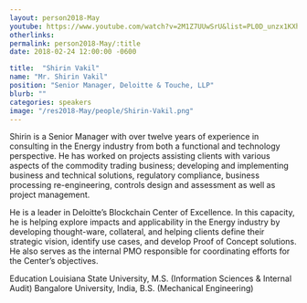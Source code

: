```yaml
---
layout: person2018-May
youtube: https://www.youtube.com/watch?v=2M1Z7UUwSrU&list=PL0D_unzx1KXhvrIzPl1j0mrihgq44nGOh&index=24&t=21s
otherlinks:
permalink: person2018-May/:title
date: 2018-02-24 12:00:00 -0600

title:  "Shirin Vakil"
name: "Mr. Shirin Vakil"
position: "Senior Manager, Deloitte & Touche, LLP"
blurb: ""
categories: speakers
image: "/res2018-May/people/Shirin-Vakil.png"
---
```


Shirin is a Senior Manager with over twelve years of experience in consulting in the Energy industry from both a functional and technology perspective. He has worked on projects assisting clients with various aspects of the commodity trading business; developing and implementing business and technical solutions, regulatory compliance,  business processing re-engineering, controls design and assessment as well as project management.

He is a leader in Deloitte’s Blockchain Center of Excellence. In this capacity, he is helping explore impacts and applicability in the Energy industry by developing thought-ware, collateral, and helping clients define their strategic vision, identify use cases, and develop Proof of Concept solutions. He also serves as the internal PMO responsible for coordinating efforts for the Center’s objectives.

Education
Louisiana State University, M.S. (Information Sciences & Internal Audit)
Bangalore University, India, B.S. (Mechanical Engineering)
